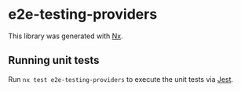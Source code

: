 # e2e-testing-providers

This library was generated with [Nx](https://nx.dev).

## Running unit tests

Run `nx test e2e-testing-providers` to execute the unit tests via [Jest](https://jestjs.io).
